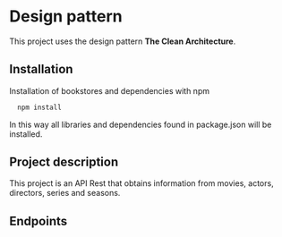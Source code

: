 # Design pattern

This project uses the design pattern **The Clean Architecture**.

## Installation

Installation of bookstores and dependencies with npm

```bash
  npm install
```

In this way all libraries and dependencies found in package.json will be installed.  

## Project description

This project is an API Rest that obtains information from movies, actors, directors, series and seasons.

## Endpoints


